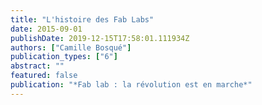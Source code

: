 ```yaml
---
title: "L'histoire des Fab Labs"
date: 2015-09-01
publishDate: 2019-12-15T17:58:01.111934Z
authors: ["Camille Bosqué"]
publication_types: ["6"]
abstract: ""
featured: false
publication: "*Fab lab : la révolution est en marche*"
---
```


